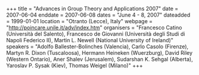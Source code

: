 +++
title = "Advances in Group Theory and Applications 2007"
date = 2007-06-04
enddate = 2007-06-08
dates = "June 4 - 8, 2007"
dateadded = 1999-01-01
location = "Otranto (Lecce), Italy"
webpage = "http://poincare.unile.it/adv/index.htm"
organisers = "Francesco Catino (Università del Salento), Francesco de Giovanni (Università degli Studi di Napoli Federico II), Martin L. Newell (National University of Ireland)"
speakers = "Adolfo Ballester-Bolinches (Valencia), Carlo Casolo (Firenze), Martyn R. Dixon (Tuscaloosa), Hermann Heineken (Wuerzburg), David Riley (Western Ontario), Aner Shalev (Jerusalem), Sudarshan K. Sehgal (Alberta), Yaroslav P. Sysak (Kiev), Thomas Weigel (Milano)"
+++
